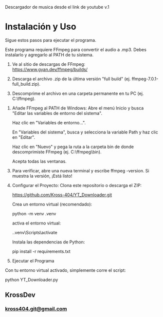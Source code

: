 Descargador de musica desde el link de youtube v.1

# Instalación y Uso
Sigue estos pasos para ejecutar el programa.

Este programa requiere FFmpeg para convertir el audio a .mp3. Debes instalarlo y agregarlo al PATH de tu sistema.
1) Ve al sitio de descargas de FFmpeg: https://www.gyan.dev/ffmpeg/builds/

2) Descarga el archivo .zip de la última versión "full build" (ej. ffmpeg-7.0.1-full_build.zip).

3) Descomprime el archivo en una carpeta permanente en tu PC (ej. C:\ffmpeg).
1. Añade FFmpeg al PATH de Windows:
    Abre el menú Inicio y busca "Editar las variables de entorno del sistema".

    Haz clic en "Variables de entorno...".

    En "Variables del sistema", busca y selecciona la variable Path y haz clic en "Editar".

    Haz clic en "Nuevo" y pega la ruta a la carpeta bin de donde descomprimiste FFmpeg (ej. C:\ffmpeg\bin).

    Acepta todas las ventanas.

3) Para verificar, abre una nueva terminal y escribe ffmpeg -version. Si muestra la versión, ¡Está listo!
4) Configurar el Proyecto:
    Clona este repositorio o descarga el ZIP:

    https://github.com/Kross-404/YT_Downloader.git

    Crea un entorno virtual (recomendado):

    python -m venv .venv

    activa el entorno virtual:

    .\.venv\Scripts\activate

    Instala las dependencias de Python:

    pip install -r requirements.txt

5) Ejecutar el Programa

Con tu entorno virtual activado, simplemente corre el script:

python YT_Downloader.py


## KrossDev
### kross404.git@gmail.com